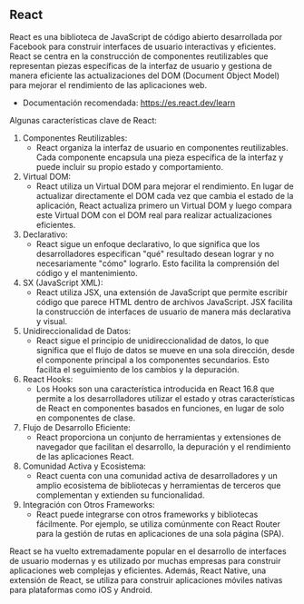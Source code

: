 
## React

React es una biblioteca de JavaScript de código abierto desarrollada por Facebook para construir interfaces de usuario interactivas y eficientes. React se centra en la construcción de componentes reutilizables que representan piezas específicas de la interfaz de usuario y gestiona de manera eficiente las actualizaciones del DOM (Document Object Model) para mejorar el rendimiento de las aplicaciones web.

- Documentación recomendada: https://es.react.dev/learn

Algunas características clave de React:

1. Componentes Reutilizables:
    - React organiza la interfaz de usuario en componentes reutilizables. Cada componente encapsula una pieza específica de la interfaz y puede incluir su propio estado y comportamiento.
2. Virtual DOM:
    - React utiliza un Virtual DOM para mejorar el rendimiento. En lugar de actualizar directamente el DOM cada vez que cambia el estado de la aplicación, React actualiza primero un Virtual DOM y luego compara este Virtual DOM con el DOM real para realizar actualizaciones eficientes.
3. Declarativo:
    - React sigue un enfoque declarativo, lo que significa que los desarrolladores especifican "qué" resultado desean lograr y no necesariamente "cómo" lograrlo. Esto facilita la comprensión del código y el mantenimiento.
4. SX (JavaScript XML):
    - React utiliza JSX, una extensión de JavaScript que permite escribir código que parece HTML dentro de archivos JavaScript. JSX facilita la construcción de interfaces de usuario de manera más declarativa y visual.
5. Unidireccionalidad de Datos:
    - React sigue el principio de unidireccionalidad de datos, lo que significa que el flujo de datos se mueve en una sola dirección, desde el componente principal a los componentes secundarios. Esto facilita el seguimiento de los cambios y la depuración.
6. React Hooks:
    - Los Hooks son una característica introducida en React 16.8 que permite a los desarrolladores utilizar el estado y otras características de React en componentes basados en funciones, en lugar de solo en componentes de clase.
7. Flujo de Desarrollo Eficiente:
    - React proporciona un conjunto de herramientas y extensiones de navegador que facilitan el desarrollo, la depuración y el rendimiento de las aplicaciones React.
8. Comunidad Activa y Ecosistema:
    - React cuenta con una comunidad activa de desarrolladores y un amplio ecosistema de bibliotecas y herramientas de terceros que complementan y extienden su funcionalidad.
9. Integración con Otros Frameworks:
    - React puede integrarse con otros frameworks y bibliotecas fácilmente. Por ejemplo, se utiliza comúnmente con React Router para la gestión de rutas en aplicaciones de una sola página (SPA).

React se ha vuelto extremadamente popular en el desarrollo de interfaces de usuario modernas y es utilizado por muchas empresas para construir aplicaciones web complejas y eficientes. Además, React Native, una extensión de React, se utiliza para construir aplicaciones móviles nativas para plataformas como iOS y Android.
